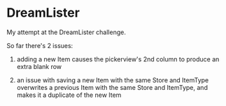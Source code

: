 # DreamLister

My attempt at the DreamLister challenge.  

So far there's 2 issues:  

1. adding a new Item causes the pickerview's 2nd column to produce an extra blank row  

2. an issue with saving a new Item with the same Store and ItemType overwrites a previous Item with the same Store and ItemType, and makes it a duplicate of the new Item
